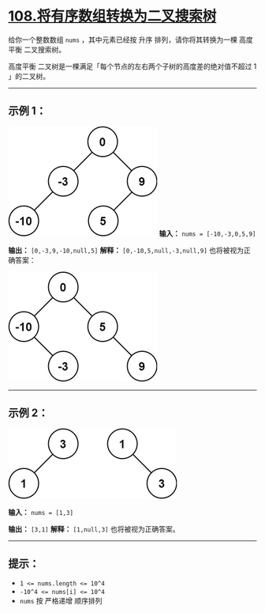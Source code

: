 # [108.将有序数组转换为二叉搜索树](https://leetcode.cn/problems/convert-sorted-array-to-binary-search-tree/description)

给你一个整数数组 `nums` ，其中元素已经按 升序 排列，请你将其转换为一棵 高度平衡 二叉搜索树。

高度平衡 二叉树是一棵满足「每个节点的左右两个子树的高度差的绝对值不超过 1 」的二叉树。

---

## 示例 1：

![示例1](../images/108.将有序数组转换为二叉搜索树1.jpg)
**输入：** `nums = [-10,-3,0,5,9]`

**输出：** `[0,-3,9,-10,null,5]`
**解释：** `[0,-10,5,null,-3,null,9]` 也将被视为正确答案：

![示例1](../images/108.将有序数组转换为二叉搜索树2.jpg)

---

## 示例 2：

![示例2](../images/108.将有序数组转换为二叉搜索树3.jpg)

**输入：** `nums = [1,3]`

**输出：** `[3,1]`
**解释：** `[1,null,3]` 也将被视为正确答案。

---

## 提示：

- `1 <= nums.length <= 10^4`
- `-10^4 <= nums[i] <= 10^4`
- `nums` 按 严格递增 顺序排列 